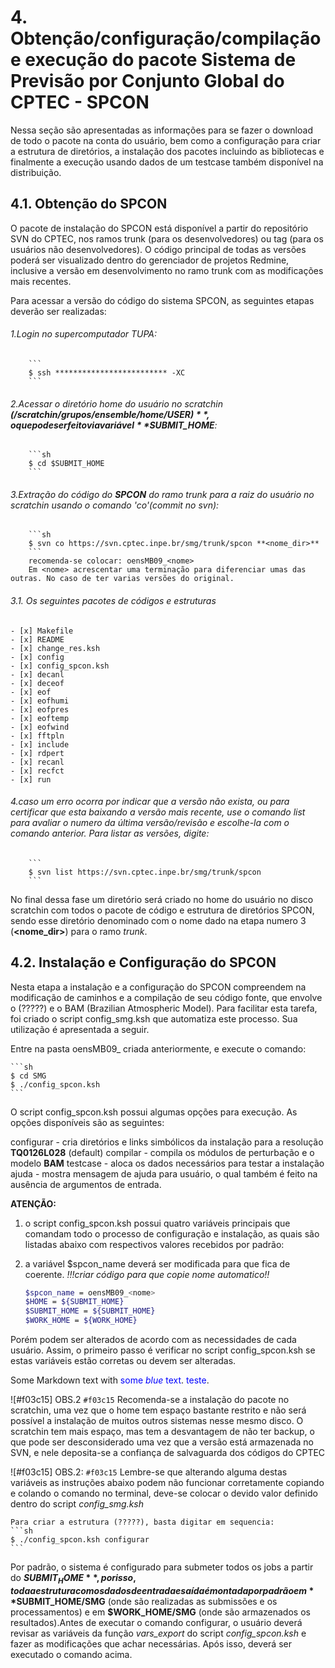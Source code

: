 # 4. Obtenção/configuração/compilação e execução do pacote Sistema de Previsão por Conjunto Global do CPTEC - SPCON 

Nessa seção são apresentadas as informações para se fazer o download de todo o pacote na conta do usuário, bem como a configuração para criar a estrutura de diretórios, a instalação dos pacotes incluindo as bibliotecas e finalmente a execução usando dados de um testcase também disponível na distribuição.

## 4.1. Obtenção do SPCON

O pacote de instalação do SPCON está disponível a partir do repositório SVN do CPTEC, nos ramos trunk (para os desenvolvedores) ou tag (para os usuários não desenvolvedores). O código principal de todas as versões poderá ser visualizado dentro do gerenciador de projetos Redmine, inclusive a versão em desenvolvimento no ramo trunk com as modificações mais recentes.

Para acessar a versão do código do sistema SPCON, as seguintes etapas deverão ser realizadas:
	
###### 1.Login no supercomputador TUPA:
	
		```
		$ ssh ************************* -XC
		```
###### 2.Acessar o diretório home do usuário no _scratchin_ **(/scratchin/grupos/ensemble/home/${USER})**, o que pode ser feito via variável **$SUBMIT_HOME**:
	
	
		```sh
		$ cd $SUBMIT_HOME
		```
	
###### 3.Extração do código do **SPCON** do ramo _trunk_ para a raiz do usuário no scratchin usando o comando 'co'(commit no svn):
	
		```sh
		$ svn co https://svn.cptec.inpe.br/smg/trunk/spcon **<nome_dir>**
		```
		recomenda-se colocar: oensMB09_<nome>
		Em <nome> acrescentar uma terminação para diferenciar umas das outras. No caso de ter varias versões do original.
	
###### 3.1. Os seguintes pacotes de códigos e estruturas
	- [x] Makefile
	- [x] README
	- [x] change_res.ksh
	- [x] config
	- [x] config_spcon.ksh
	- [x] decanl
	- [x] deceof
	- [x] eof
	- [x] eofhumi
	- [x] eofpres
	- [x] eoftemp
	- [x] eofwind
	- [x] fftpln
	- [x] include
	- [x] rdpert
	- [x] recanl
	- [x] recfct
	- [x] run	


###### 4.caso um erro ocorra por indicar que a versão não exista, ou para certificar que esta baixando a versão mais recente, use o comando list para avaliar 	o numero da última versão/revisão e escolhe-la com o comando anterior. Para listar as versões, digite:
	
		```
		$ svn list https://svn.cptec.inpe.br/smg/trunk/spcon
		```
	
No final dessa fase um diretório será criado no home do usuário no disco scratchin com todos o pacote de código e estrutura de diretórios SPCON, sendo esse diretório denominado com o nome dado na etapa numero 3 (**<nome_dir>**) para o ramo _trunk_.


## 4.2. Instalação e Configuração do SPCON

Nesta etapa a instalação e a configuração do SPCON compreendem na modificação de caminhos e a compilação de seu código fonte, que envolve o (?????) e o BAM (Brazilian Atmospheric Model). Para facilitar esta tarefa, foi criado o script config_smg.ksh que automatiza este processo. Sua utilização é apresentada a seguir.

Entre na pasta oensMB09_**<nome>** criada anteriormente, e execute o comando:

	```sh
	$ cd SMG
	$ ./config_spcon.ksh
	```


O script config_spcon.ksh possui algumas opções para execução. As opções disponíveis são as seguintes:

configurar -  cria diretórios e links simbólicos da instalação para a resolução **TQ0126L028** (default)
compilar - compila os módulos de perturbação e o modelo **BAM**
testcase - aloca os dados necessários para testar a instalação
ajuda - mostra mensagem de ajuda para usuário, o qual também é feito na ausência de argumentos de entrada.

**ATENÇÃO:**
1. o script config_spcon.ksh possui quatro variáveis principais que comandam todo o processo de configuração e instalação, as quais são listadas abaixo com respectivos valores recebidos por padrão:	
2. a variável $spcon_name deverá ser modificada para que fica de coerente. _!!!criar código para que copie nome automatico!!_

	```sh
	$spcon_name = oensMB09_<nome>
	$HOME = ${SUBMIT_HOME}
	$SUBMIT_HOME = ${SUBMIT_HOME}
	$WORK_HOME = ${WORK_HOME}
	```

Porém podem ser alterados de acordo com as necessidades de cada usuário. Assim, o primeiro passo é verificar no script config_spcon.ksh se estas variáveis estão corretas ou devem ser alteradas. 

Some Markdown text with <span style="color:blue">some *blue* text</span>.
<span style="color:blue">teste</span>.


![#f03c15] OBS.2 `#f03c15` Recomenda-se a instalação do pacote no scratchin, uma vez que o home tem espaço bastante restrito e não será possível a instalação de muitos outros sistemas nesse mesmo disco. O scratchin tem mais espaço, mas tem a desvantagem de não ter backup, o que pode ser desconsiderado uma vez que a versão está armazenada no SVN, e nele deposita-se a confiança de salvaguarda dos códigos do CPTEC

![#f03c15] OBS.2: `#f03c15` Lembre-se que alterando alguma destas variáveis as instruções abaixo podem não funcionar corretamente copiando e colando o comando no terminal, deve-se colocar o devido valor definido dentro do script _config_smg.ksh_

	Para criar a estrutura (?????), basta digitar em sequencia:
	```sh
	$ ./config_spcon.ksh configurar
	```

Por padrão, o sistema é configurado para submeter todos os jobs a partir do **$SUBMIT_HOME**, por isso, toda a estrutura com os dados de entrada e saída é montada por padrão em **$SUBMIT_HOME/SMG** (onde são realizadas as submissões e os processamentos) e em **$WORK_HOME/SMG** (onde são armazenados os resultados).Antes de executar o comando configurar, o usuário deverá revisar as variáveis da função _vars_export_ do script _config_spcon.ksh_ e fazer as modificações que achar necessárias. Após isso, deverá ser executado o comando acima.



